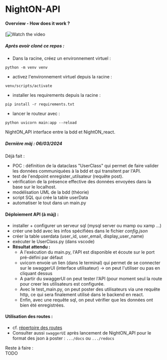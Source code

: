 # NightON-API

#### Overview - How does it work ? 

[![Watch the video](https://drive.google.com/file/d/15VuX9ndF0lRk1IgQGgXh4nxVQuyemc8B/view?usp=drive_link)

##### Après avoir cloné ce repos :
- Dans la racine, créez un environnement virtuel : 
```
python -m venv venv 
```
- activez l'environnement virtuel depuis la racine : 
```
venv/scripts/activate 
```
- installer les requirements depuis la racine : 
```
pip install -r requirements.txt 
```
- lancer le routeur avec : 
```
python uvicorn main:app --reload
```

NightON_API interface entre la bdd et NightON_react. <br>

##### Dernière màj : 06/03/2024

Déjà fait : <br>
  - POC : définition de la dataclass "UserClass" qui permet de faire valider les données communiquées à la bdd et qui transitent par l'API.
  - test de l'endpoint enregister_utilsateur (requête post).
  - vérification de la présence effective des données envoyées dans la base sur le localhost.
  - modélisation UML de la bdd (théorie)
  - script SQL qui crée la table userData
  - automatiser le tout dans un main.py


#### Déploiement API (à màj) : <br>
  - installer + configurer un serveur sql (mysql server ou mamp ou xamp ...)
  - créer une bdd avec les infos spécifiées dans le fichier <i>config.json</i>
  - créer la table userdata (user_id, user_email, display_user_name)
  - exécuter le UserClass.py (dans vscode)
  - <b>Résultat attendu :</b>
      * A l'exécution du main.py, l'API est disponible et écoute sur le port pré-défini par défaut
      * uvicorn envoie un lien (dans le terminal) qui permet de se connecter sur le swaggerUI (interface utilisateur) -> on peut l'utiliser ou pas en cliquant dessus
      * A partir du swaggerUI on peut tester l'API (pour moment seul la route pour creer les utilisateurs est configurée.
      * Avec le test_main.py, on peut poster des utilisateurs via une requête http, ce qui sera finalement utilisé dans le backend en react.
      * Enfin, avec une requête sql, on peut vérifier que les données ont bien été enregistrées.


#### Utilisation des routes : <br>
  
  - cf. [répertoire des routes](ressources/routes.txt) 
  - Consulter aussi ``swaggerUI`` après lancement de NightON_API pour le format des json à poster : ``.../docs`` ou ``.../redocs``


Reste à faire : <br>
  TODO